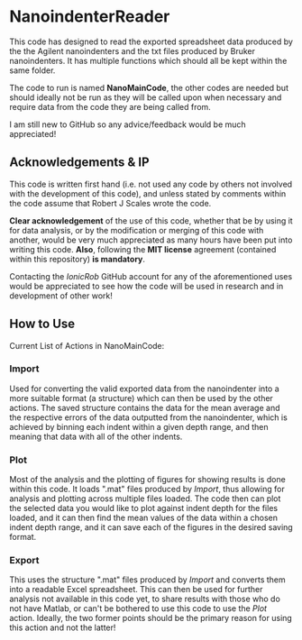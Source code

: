 # NanoindenterReader

This code has designed to read the exported spreadsheet data produced by the the Agilent nanoindenters and the txt files produced by Bruker nanoindenters. It has multiple functions which should all be kept within the same folder.

The code to run is named **NanoMainCode**, the other codes are needed but should ideally not be run as they will be called upon when necessary and require data from the code they are being called from.

I am still new to GitHub so any advice/feedback would be much appreciated!


## Acknowledgements & IP

This code is written first hand (i.e. not used any code by others not involved with the development of this code), and unless stated by comments within the code assume that Robert J Scales wrote the code.

**Clear acknowledgement** of the use of this code, whether that be by using it for data analysis, or by the modification or merging of this code with another, would be very much appreciated as many hours have been put into writing this code. **Also**, following the **MIT license** agreement (contained within this repository) **is mandatory**.

Contacting the *IonicRob* GitHub account for any of the aforementioned uses would be appreciated to see how the code will be used in research and in development of other work!


## How to Use
Current List of Actions in NanoMainCode:
### Import
Used for converting the valid exported data from the nanoindenter into a more suitable format (a structure) which can then be used by the other actions.
The saved structure contains the data for the mean average and the respective errors of the data outputted from the nanoindenter, which is achieved by binning each indent within a given depth range, and then meaning that data with all of the other indents.

### Plot
Most of the analysis and the plotting of figures for showing results is done within this code. It loads ".mat" files produced by *Import*, thus allowing for analysis and plotting across multiple files loaded.
The code then can plot the selected data you would like to plot against indent depth for the files loaded, and it can then find the mean values of the data within a chosen indent depth range, and it can save each of the figures in the desired saving format.

### Export
This uses the structure ".mat" files produced by *Import* and converts them into a readable Excel spreadsheet. This can then be used for further analysis not available in this code yet, to share results with those who do not have Matlab, or can't be bothered to use this code to use the *Plot* action. Ideally, the two former points should be the primary reason for using this action and not the latter!

